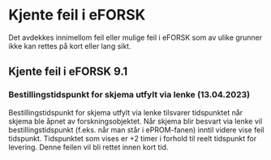 # Kjente feil i eFORSK

Det avdekkes innimellom feil eller mulige feil i eFORSK som av ulike grunner ikke kan rettes på kort eller lang sikt. 

## Kjente feil i eFORSK 9.1

### Bestillingstidspunkt for skjema utfylt via lenke (13.04.2023)

Bestillingstidspunkt for skjema utfylt via lenke tilsvarer tidspunktet når skjema ble åpnet av forskningsobjektet. Når skjema blir besvart via lenke vil bestillingstidspunkt (f.eks. når man står i ePROM-fanen) inntil videre vise feil tidspunkt. Tidspunktet som vises er +2 timer i forhold til reelt tidspunkt for levering. Denne feilen vil bli rettet innen kort tid.

